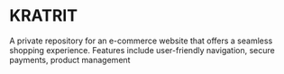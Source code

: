 # KRATRIT
A private repository for an e-commerce website that offers a seamless shopping experience. Features include user-friendly navigation, secure payments, product management
